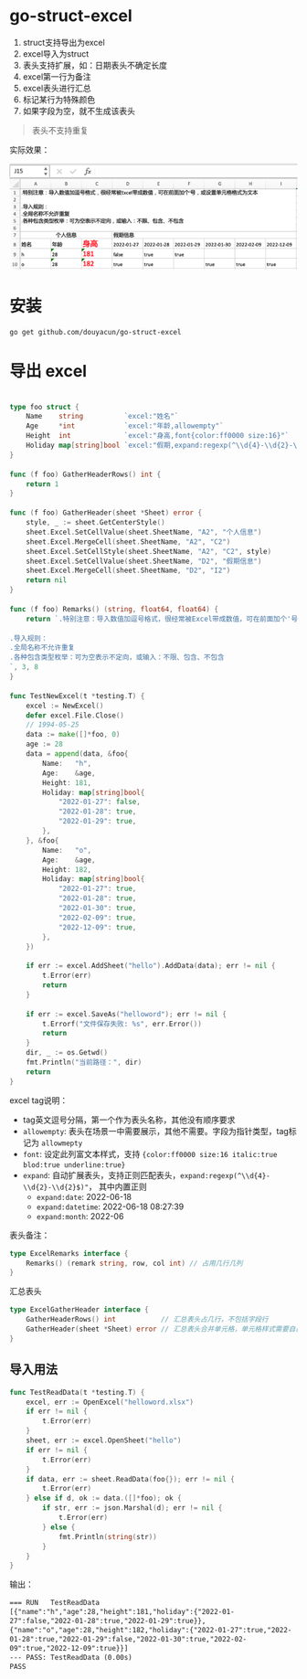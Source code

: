 # go-struct-excel

1. struct支持导出为excel
2. excel导入为struct
3. 表头支持扩展，如：日期表头不确定长度
4. excel第一行为备注
5. excel表头进行汇总
6. 标记某行为特殊颜色
7. 如果字段为空，就不生成该表头

> 表头不支持重复

实际效果：

![](helloworld.png)

# 安装

```shell
go get github.com/douyacun/go-struct-excel
```

# 导出 excel

```go

type foo struct {
	Name    string          `excel:"姓名"`
	Age     *int            `excel:"年龄,allowempty"`
	Height  int             `excel:"身高,font{color:ff0000 size:16}"`
	Holiday map[string]bool `excel:"假期,expand:regexp(^\\d{4}-\\d{2}-\\d{2}$)"`
}

func (f foo) GatherHeaderRows() int {
	return 1
}

func (f foo) GatherHeader(sheet *Sheet) error {
	style, _ := sheet.GetCenterStyle()
	sheet.Excel.SetCellValue(sheet.SheetName, "A2", "个人信息")
	sheet.Excel.MergeCell(sheet.SheetName, "A2", "C2")
	sheet.Excel.SetCellStyle(sheet.SheetName, "A2", "C2", style)
	sheet.Excel.SetCellValue(sheet.SheetName, "D2", "假期信息")
	sheet.Excel.MergeCell(sheet.SheetName, "D2", "I2")
	return nil
}

func (f foo) Remarks() (string, float64, float64) {
	return `.特别注意：导入数值加逗号格式，很经常被Excel带成数值，可在前面加个'号，或设置单元格格式为文本			
			
.导入规则：
.全局名称不允许重复			
.各种包含类型枚举：可为空表示不定向，或输入：不限、包含、不包含			
`, 3, 8
}

func TestNewExcel(t *testing.T) {
	excel := NewExcel()
	defer excel.File.Close()
	// 1994-05-25
	data := make([]*foo, 0)
	age := 28
	data = append(data, &foo{
		Name:   "h",
		Age:    &age,
		Height: 181,
		Holiday: map[string]bool{
			"2022-01-27": false,
			"2022-01-28": true,
			"2022-01-29": true,
		},
	}, &foo{
		Name:   "o",
		Age:    &age,
		Height: 182,
		Holiday: map[string]bool{
			"2022-01-27": true,
			"2022-01-28": true,
			"2022-01-30": true,
			"2022-02-09": true,
			"2022-12-09": true,
		},
	})

	if err := excel.AddSheet("hello").AddData(data); err != nil {
		t.Error(err)
		return
	}

	if err := excel.SaveAs("helloword"); err != nil {
		t.Errorf("文件保存失败: %s", err.Error())
		return
	}
	dir, _ := os.Getwd()
	fmt.Println("当前路径：", dir)
	return
}

```

excel tag说明：

- tag英文逗号分隔，第一个作为表头名称，其他没有顺序要求
- `allowempty`: 表头在场景一中需要展示，其他不需要。字段为指针类型，tag标记为 `allowmepty`
- `font`: 设定此列富文本样式，支持 `{color:ff0000 size:16 italic:true blod:true underline:true}`
- `expand`: 自动扩展表头，支持正则匹配表头，`expand:regexp(^\\d{4}-\\d{2}-\\d{2}$)"`， 其中内置正则 
  + `expand:date`: 2022-06-18
  + `expand:datetime`: 2022-06-18 08:27:39
  + `expand:month`: 2022-06

表头备注：
```go
type ExcelRemarks interface {
	Remarks() (remark string, row, col int) // 占用几行几列
}
```

汇总表头
```go
type ExcelGatherHeader interface {
	GatherHeaderRows() int           // 汇总表头占几行，不包括字段行
	GatherHeader(sheet *Sheet) error // 汇总表头合并单元格，单元格样式需要自己实现
}
```


## 导入用法

```go
func TestReadData(t *testing.T) {
	excel, err := OpenExcel("helloword.xlsx")
	if err != nil {
		t.Error(err)
	}
	sheet, err := excel.OpenSheet("hello")
	if err != nil {
		t.Error(err)
	}
	if data, err := sheet.ReadData(foo{}); err != nil {
		t.Error(err)
	} else if d, ok := data.([]*foo); ok {
		if str, err := json.Marshal(d); err != nil {
			t.Error(err)
		} else {
			fmt.Println(string(str))
		}
	}
}

```

输出：
```shell
=== RUN   TestReadData
[{"name":"h","age":28,"height":181,"holiday":{"2022-01-27":false,"2022-01-28":true,"2022-01-29":true}},{"name":"o","age":28,"height":182,"holiday":{"2022-01-27":true,"2022-01-28":true,"2022-01-29":false,"2022-01-30":true,"2022-02-09":true,"2022-12-09":true}}]
--- PASS: TestReadData (0.00s)
PASS
```